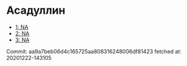 # Асадуллин
- [1: NA](1.md)
- [2: NA](2.md)
- [3: NA](3.md)

Commit: aa9a7beb06d4c165725aa808316248006df81423
 fetched at: 20201222-143105

